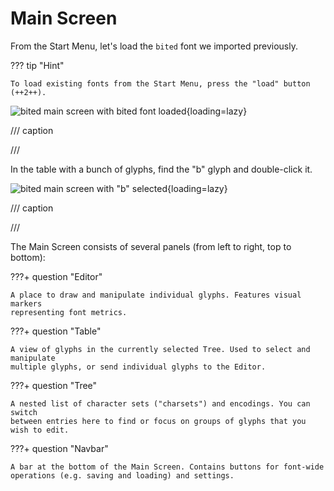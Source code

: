# Main Screen

From the Start Menu, let's load the `bited` font we imported previously.

??? tip "Hint"

    To load existing fonts from the Start Menu, press the "load" button (++2++).

![bited main screen with bited font loaded](assets/import-ed.png){loading=lazy}

/// caption

///

In the table with a bunch of glyphs, find the "b" glyph and double-click it.

![bited main screen with "b" selected](assets/main-ui.png){loading=lazy}

/// caption

///

The Main Screen consists of several panels (from left to right, top to bottom):

???+ question "Editor"

    A place to draw and manipulate individual glyphs. Features visual markers
    representing font metrics.

???+ question "Table"

    A view of glyphs in the currently selected Tree. Used to select and manipulate
    multiple glyphs, or send individual glyphs to the Editor.

???+ question "Tree"

    A nested list of character sets ("charsets") and encodings. You can switch
    between entries here to find or focus on groups of glyphs that you wish to edit.

???+ question "Navbar"

    A bar at the bottom of the Main Screen. Contains buttons for font-wide
    operations (e.g. saving and loading) and settings.
